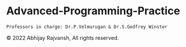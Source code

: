 # Advanced-Programming-Practice

```
Professors in charge: Dr.P.Velmurugan & Dr.S.Godfrey Winster 
```
© 2022 Abhijay Rajvansh, All rights reserved.

